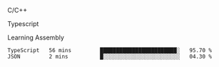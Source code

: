 <p>C/C++</p>
<p> Typescript</p>
<p>Learning Assembly</p>

<!--START_SECTION:waka-->

```text
TypeScript   56 mins         ████████████████████████░   95.70 %
JSON         2 mins          █░░░░░░░░░░░░░░░░░░░░░░░░   04.30 %
```

<!--END_SECTION:waka-->
